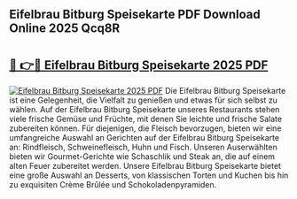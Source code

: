 ## Eifelbrau Bitburg Speisekarte PDF Download Online 2025 Qcq8R

# <h2><a href="http://gccevo.nevu.top/?p=Eifelbrau+Bitburg+Speisekarte">🔗 👉🔴 Eifelbrau Bitburg Speisekarte 2025 PDF</a></h2>

[![Eifelbrau Bitburg Speisekarte 2025 PDF](https://i.imgur.com/dBaPXMq.png)](http://gccevo.nevu.top/?p=Eifelbrau+Bitburg+Speisekarte)
Die Eifelbrau Bitburg Speisekarte ist eine Gelegenheit, die Vielfalt zu genießen und etwas für sich selbst zu wählen. Auf der Eifelbrau Bitburg Speisekarte unseres Restaurants stehen viele frische Gemüse und Früchte, mit denen Sie leichte und frische Salate zubereiten können. Für diejenigen, die Fleisch bevorzugen, bieten wir eine umfangreiche Auswahl an Gerichten auf der Eifelbrau Bitburg Speisekarte an: Rindfleisch, Schweinefleisch, Huhn und Fisch. Unseren Auserwählten bieten wir Gourmet-Gerichte wie Schaschlik und Steak an, die auf einem alten Feuer zubereitet werden. Unsere Eifelbrau Bitburg Speisekarte bietet eine große Auswahl an Desserts, von klassischen Torten und Kuchen bis hin zu exquisiten Crème Brûlée und Schokoladenpyramiden.
